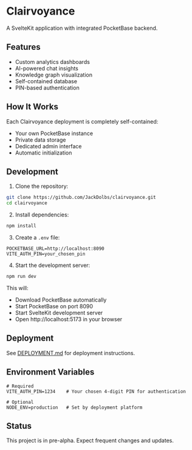 # Clairvoyance

A SvelteKit application with integrated PocketBase backend.

## Features
- Custom analytics dashboards
- AI-powered chat insights
- Knowledge graph visualization
- Self-contained database
- PIN-based authentication

## How It Works
Each Clairvoyance deployment is completely self-contained:
- Your own PocketBase instance
- Private data storage
- Dedicated admin interface
- Automatic initialization

## Development

1. Clone the repository:
```bash
git clone https://github.com/JackDolbs/clairvoyance.git
cd clairvoyance
```

2. Install dependencies:
```bash
npm install
```

3. Create a `.env` file:
```env
POCKETBASE_URL=http://localhost:8090
VITE_AUTH_PIN=your_chosen_pin
```

4. Start the development server:
```bash
npm run dev
```

This will:
- Download PocketBase automatically
- Start PocketBase on port 8090
- Start SvelteKit development server
- Open http://localhost:5173 in your browser

## Deployment

See [DEPLOYMENT.md](DEPLOYMENT.md) for deployment instructions.

## Environment Variables
```env
# Required
VITE_AUTH_PIN=1234    # Your chosen 4-digit PIN for authentication

# Optional
NODE_ENV=production   # Set by deployment platform
```

## Status
This project is in pre-alpha. Expect frequent changes and updates.

